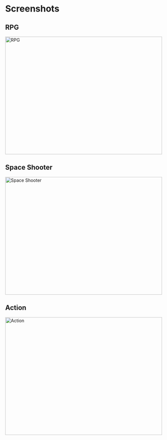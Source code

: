# Screenshots #

## RPG ##

<a href='http://www.flickr.com/photos/farlei/3416042397/' title='RPG by Farlei Heinen, on Flickr'><img src='http://farm4.static.flickr.com/3397/3416042397_206747920c.jpg' alt='RPG' width='500' height='375' /></a>

## Space Shooter ##

<a href='http://www.flickr.com/photos/farlei/3416042475/' title='Space Shooter by Farlei Heinen, on Flickr'><img src='http://farm4.static.flickr.com/3343/3416042475_6bb3a94cd5.jpg' alt='Space Shooter' width='500' height='375' /></a>

## Action ##

<a href='http://www.flickr.com/photos/farlei/3416043091/' title='Action by Farlei Heinen, on Flickr'><img src='http://farm4.static.flickr.com/3651/3416043091_5d01deb271.jpg' alt='Action' width='500' height='375' /></a>
